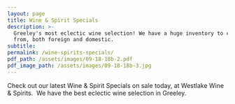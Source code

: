 ```yaml
---
layout: page
title: Wine & Spirit Specials
description: >-
  Greeley's most eclectic wine selection! We have a huge inventory to choose
  from, both foreign and domestic.
subtitle:
permalink: /wine-spirits-specials/
pdf_path: /assets/images/09-18-18b-2.pdf
pdf_image_path: /assets/images/09-18-18b-3.jpg
---
```


Check out our latest Wine & Spirit Specials on sale today, at Westlake Wine & Spirits.  We have the best eclectic wine selection in Greeley.